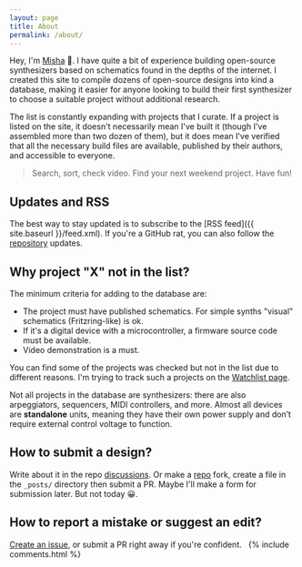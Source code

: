 ```yaml
---
layout: page
title: About
permalink: /about/
---
```


Hey, I'm [Misha](https://github.com/Atarity) 👋. I have quite a bit of experience building open-source synthesizers based on schematics found in the depths of the internet. I created this site to compile dozens of open-source designs into kind a database, making it easier for anyone looking to build their first synthesizer to choose a suitable project without additional research.

The list is constantly expanding with projects that I curate. If a project is listed on the site, it doesn't necessarily mean I've built it (though I've assembled more than two dozen of them), but it does mean I've verified that all the necessary build files are available, published by their authors, and accessible to everyone.

>Search, sort, check video. Find your next weekend project. Have fun!

## Updates and RSS
The best way to stay updated is to subscribe to the [RSS feed]({{ site.baseurl }}/feed.xml). If you're a GitHub rat, you can also follow the [repository](https://github.com/Atarity/diy-synths) updates.

## Why project "X" not in the list?
The minimum criteria for adding to the database are:
- The project must have published schematics. For simple synths "visual" schematics (Fritzring-like) is ok.
- If it's a digital device with a microcontroller, a firmware source code   must be available.
- Video demonstration is a must.

You can find some of the projects was checked but not in the list due to different reasons. I'm trying to track such a projects on the [Watchlist page](/watchlist).

Not all projects in the database are synthesizers: there are also arpeggiators, sequencers, MIDI controllers, and more. Almost all devices are **standalone** units, meaning they have their own power supply and don’t require external control voltage to function.

## How to submit a design?
Write about it in the repo [discussions](https://github.com/Atarity/diy-synths/discussions). Or make a [repo](https://github.com/Atarity/diy-synths) fork, create a file in the `_posts/` directory then submit a PR. Maybe I'll make a form for submission later. But not today 😀.

## How to report a mistake or suggest an edit?
[Create an issue](https://github.com/Atarity/diy-synths/issues), or submit a PR right away if you're confident.
 
{% include comments.html %}
